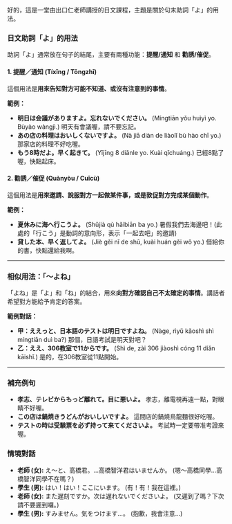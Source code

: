 </br>

好的，這是一堂由出口仁老師講授的日文課程，主題是關於句末助詞「よ」的用法。

### **日文助詞「よ」的用法**

助詞「よ」通常放在句子的結尾，主要有兩種功能：**提醒/通知** 和 **勸誘/催促**。

#### **1. 提醒／通知 (Tíxǐng / Tōngzhī)**

這個用法是**用來告知對方可能不知道、或沒有注意到的事情**。

**範例：**
*   **明日は会議がありますよ。忘れないでください。** (Míngtiān yǒu huìyì yo. Bùyào wàngjì.)
    明天有會議喔，請不要忘記。
*   **あの店の料理はおいしくないですよ。** (Nà jiā diàn de liàolǐ bù hào chī yo.)
    那家店的料理不好吃喔。
*   **もう8時だよ。早く起きて。** (Yǐjīng 8 diǎnle yo. Kuài qǐchuáng.)
    已經8點了喔，快點起床。

#### **2. 勸誘／催促 (Quànyòu / Cuīcù)**

這個用法是**用來邀請、說服對方一起做某件事，或是敦促對方完成某個動作**。

**範例：**
*   **夏休みに海へ行こうよ。** (Shǔjià qù hǎibiān ba yo.)
    暑假我們去海邊吧！(此處的「行こう」是動詞的意向形，表示「一起去吧」的邀請)
*   **貸した本、早く返してよ。** (Jiè gěi nǐ de shū, kuài huán gěi wǒ yo.)
    借給你的書，快點還給我啊。

---

### **相似用法：「～よね」**

「よね」是「よ」和「ね」的結合，用來**向對方確認自己不太確定的事情**。講話者希望對方能給予肯定的答案。

**範例對話：**
*   **甲：ええっと、日本語のテストは明日ですよね。**
    (Nàge, rìyǔ kǎoshì shì míngtiān duì ba?)
    那個，日語考試是明天對吧？
*   **乙：ええ、306教室で11からです。**
    (Shì de, zài 306 jiàoshì cóng 11 diǎn kāishǐ.)
    是的，在306教室從11點開始。

---

### **補充例句**

*   **孝志、テレビからもっど離れて。目に悪いよ。**
    孝志，離電視再遠一點，對眼睛不好喔。
*   **この店は鍋焼きうどんがおいしいですよ。**
    這間店的鍋燒烏龍麵很好吃喔。
*   **テストの時は受験票を必ず持って来てくださいよ。**
    考試時一定要帶准考證來喔。

### **情境對話**

*   **老師 (女):** え〜と、高橋君。…高橋智洋君はいませんか。 (嗯～高橋同學...高橋智洋同學不在嗎？)
*   **學生 (男):** はい！はい！ここにいます。 (有！有！我在這裡。)
*   **老師 (女):** また遅刻ですか。次は遅れないでくださいよ。 (又遲到了嗎？下次請不要遲到囉。)
*   **學生 (男):** すみません。気をつけます…。 (抱歉，我會注意...)
</br>
